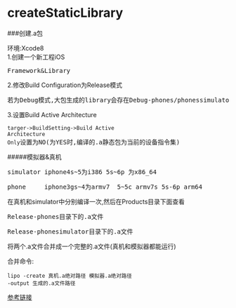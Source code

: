 # createStaticLibrary

###创建.a包

环境:Xcode8  
1.创建一个新工程iOS  
<pre>Framework&Library</pre>
2.修改Build Configuration为Release模式  
<pre>若为Debug模式,大包生成的library会存在Debug-phones/phonessimulator</pre>
3.设置Build Active Architecture<pre><code>targer->BuildSetting->Build Active Architecture Only</code>设置为NO(为YES时,编译的.a静态包为当前的设备指令集)</pre>

#####模拟器&真机
<pre>simulator iphone4s~5为i386 5s~6p 为x86_64</pre>
<pre>phone     iphone3gs~4为armv7  5~5c armv7s 5s-6p arm64</pre>

在真机和simulator中分别编译一次,然后在Products目录下面查看
<pre>Release-phones目录下的.a文件</pre>
<pre>Release-phonesimulator目录下的.a文件</pre>
将两个.a文件合并成一个完整的.a文件(真机和模拟器都能运行)

合并命令:<pre><code>lipo -create 真机.a绝对路径 模拟器.a绝对路径 -output 生成的.a文件路径</code></pre>

[参考链接](http://blog.csdn.net/sinat_16714231/article/details/52837436)




